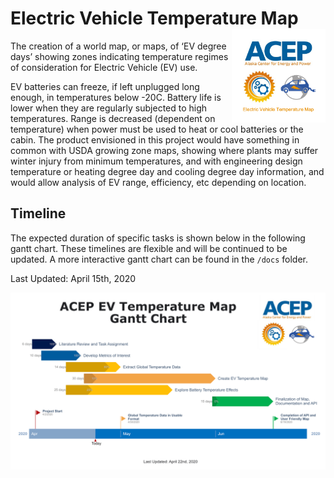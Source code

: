 # Electric Vehicle Temperature Map <img align="right" src="Images/EVTM_LOGO.png" width="150">

The creation of a world map, or maps, of ‘EV degree days’ showing zones indicating temperature regimes of consideration for Electric Vehicle (EV) use.

EV batteries can freeze, if left unplugged long enough, in temperatures below -20C. Battery life is lower when they are regularly subjected to high temperatures.  Range is decreased (dependent on temperature) when power must be used to heat or cool batteries or the cabin.  The product envisioned in this project would have something in common with USDA growing zone maps, showing where plants may suffer winter injury from minimum temperatures, and with engineering design temperature or heating degree day and cooling degree day information, and would allow analysis of EV range, efficiency, etc depending on location.

## Timeline

The expected duration of specific tasks is shown below in the following gantt chart. These timelines are flexible and will be continued to be updated. A more interactive gantt chart can be found in the `/docs` folder.

Last Updated: April 15th, 2020

<img align="center" src="Images/gantt_chart_220420.png">
